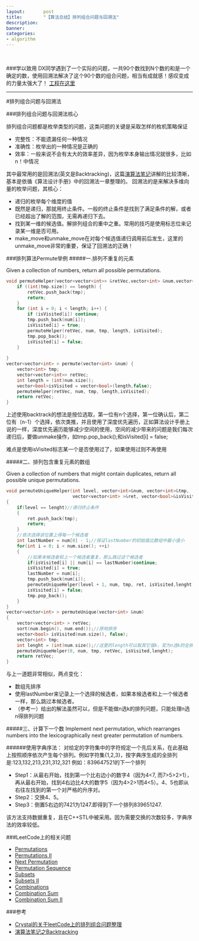 ```yaml
---
layout:       post
title:        "【算法总结】排列组合问题与回溯法"
description: 
banner: 
categories: 
- algorithm
---
```


<br />


###学以致用
DX同学遇到了一个实际的问题，一共90个数找到N个数的和是一个确定的数，使用回溯法解决了这个90个数的组合问题，相当有成就感！感叹变成的力量太强大了！
[工程在这里](https://github.com/buptjz/KSum)

---
#排列组合问题与回溯法



###排列组合问题与回溯法核心

排列组合问题都是枚举类型的问题，这类问题的关键是采取怎样的枚机策略保证

- 完整性：不能遗漏任何一种情况
- 准确性：枚举出的一种情况是正确的
- 效率：一般来说不会有太大的效率差异，因为枚举本身输出情况就很多，比如n！中情况

其中最常用的是回溯法(英文是Backtracking)，这篇[演算法笔记](http://www.csie.ntnu.edu.tw/~u91029/Backtracking.html)讲解的比较清晰，基本是依循《算法设计手册》中的回溯法一章整理的。
回溯法的是来解决多维向量的枚举问题，其核心：

- 递归的枚举每个维度的值
- 既然是递归，那就用终止条件。一般的终止条件是找到了满足条件的解，或者已经超出了解的范围，无需再递归下去。
- 找到某一维的候选值。解排列组合的重中之重。常用的技巧是使用标志位来记录某一维是否可用。
- make_move和unmake_move在对每个候选值递归调用前后发生，这里的unmake_move非常的重要，保证了回溯法的正确！


###排列算法Permute举例
#####一.排列不重复的元素

Given a collection of numbers, return all possible permutations. 

```c
void permuteHelper(vector<vector<int>> &retVec,vector<int> &num,vector<int>&tmp,int length,vector<bool>isVisited){
    if ((int)tmp.size() == length) {
        retVec.push_back(tmp);
        return;
    }
    for (int i = 0; i < length; i++) {
        if (isVisited[i]) continue;
        tmp.push_back(num[i]);
        isVisited[i] = true;
        permuteHelper(retVec, num, tmp, length, isVisited);
        tmp.pop_back();
        isVisited[i] = false;
    }
    
}
vector<vector<int> > permute(vector<int> &num) {
    vector<int> tmp;
    vector<vector<int>> retVec;
    int length = (int)num.size();
    vector<bool>isVisited = vector<bool>(length,false);
    permuteHelper(retVec, num, tmp, length,isVisited);
    return retVec;
}
```

上述使用backtrack的想法是按位选取，第一位有n个选择，第一位确认后，第二位有（n-1）个选择，依次类推，并且使用了深度优先遍历，正如算法设计手册上说的一样，深度优先遍历能够减少空间的使用，空间的减少带来的问题是我们每次递归后，要做unmake操作，如tmp.pop_back();和isVisited[i] = false;

难点是使用isVisited标志某一个是否使用过了，如果使用过则不再使用

#####二、排列包含重复元素的数组

Given a collection of numbers that might contain duplicates, return all possible unique permutations. 

```c
void permuteUniqueHelper(int level, vector<int>&num, vector<int>&tmp,
                         vector<vector<int> >&ret, vector<bool>&isVisited,int lenght)
{
    if(level == lenght)//递归终止条件
    {
        ret.push_back(tmp);
        return;
    }
    //依次选择该位置上得每一个候选者
    int lastNumber = num[0] - 1;//保证lastNumber的初始值比数组中最小值小
    for(int i = 0; i < num.size(); ++i)
    {
        //如果本候选者和上一个候选者重复，那么跳过这个候选者
        if(isVisited[i] || num[i] == lastNumber)continue;
        isVisited[i] = true;
        lastNumber = num[i];
        tmp.push_back(num[i]);
        permuteUniqueHelper(level + 1, num, tmp, ret, isVisited,lenght);
        isVisited[i] = false;
        tmp.pop_back();
    }
}
vector<vector<int> > permuteUnique(vector<int> &num)
{
    vector<vector<int> > retVec;
    sort(num.begin(), num.end());//原地排序
    vector<bool> isVisited(num.size(), false);
    vector<int> tmp;
    int lenght = (int)num.size();//这里的length可以取其它值k，变为n选k的全排列
    permuteUniqueHelper(0, num, tmp, retVec, isVisited,lenght);
    return retVec;
}
```
与上一道题非常相似，两点变化：

- 数组先排序
- 使用lastNumber来记录上一个选择的候选者，如果本候选者和上一个候选者一样，那么跳过本候选者。
- （参考一）给出的解法虽然可以，但是不能做n选k的排列问题，只能处理n选n得排列问题

#####三、计算下一个数
Implement next permutation, which rearranges numbers into the lexicographically next greater permutation of numbers. 

######使用字典序法：
对给定的字符集中的字符规定一个先后关系，在此基础上按照顺序依次产生每个排列。例如字符集{1,2,3}，按字典序生成的全排列是:123,132,213,231,312,321
例如：839647521的下一个排列

- Step1：从最右开始，找到第一个比右边小的数字4（因为4<7, 而7>5>2>1），再从最右开始，找到4右边比4大的数字5（因为4>2>1而4<5）。4、5也即从右往左找到的第一个对严格的升序对。
- Step2：交换4、5。
- Step3：倒置5右边的7421为1247.即得到下一个排列839651247.

该方法支持数据重复，且在C++STL中被采用。因为需要交换的次数较多，字典序法的效率较低。



###LeetCode上的相关问题
- [Permutations](http://oj.leetcode.com/problems/permutations/)
- [Permutations II](http://oj.leetcode.com/problems/permutations-ii/)
- [Next Permutation](http://oj.leetcode.com/problems/next-permutation/)
- [Permutation Sequence](http://oj.leetcode.com/problems/permutation-sequence/)
- [Subsets](http://oj.leetcode.com/problems/subsets/)
- [Subsets II](http://oj.leetcode.com/problems/subsets-ii/)
- [Combinations](http://oj.leetcode.com/problems/combinations/)
- [Combination Sum](http://oj.leetcode.com/problems/combination-sum/)
- [Combination Sum II](http://oj.leetcode.com/problems/combination-sum-ii/)

###参考
- [Crystal的关于leetCode上的排列组合问题整理](http://cuijing.org/interview/summary-of-permutation-and-combination-in-leetcode.html)
- [演算法笔记之Backtracking](http://www.csie.ntnu.edu.tw/~u91029/Backtracking.html)